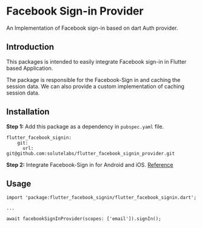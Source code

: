 # Facebook Sign-in Provider

An Implementation of Facebook sign-in based on dart Auth provider.

## Introduction
This packages is intended to easily integrate Facebook sign-in in Flutter based Application.

The package is responsible for the Facebook-Sign in and caching the session data. We can also provide a custom implementation of caching session data.


## Installation
**Step 1:** Add this package as a dependency in `pubspec.yaml` file.

```
flutter_facebook_signin:
    git:
      url: git@github.com:solutelabs/flutter_facebook_signin_provider.git
``` 

**Step 2:** Integrate Facebook-Sign in for Android and iOS. [Reference](https://pub.dev/packages/flutter_facebook_login)

## Usage
```
import 'package:flutter_facebook_signin/flutter_facebook_signin.dart';

...

await facebookSignInProvider(scopes: ['email']).signIn();
```
